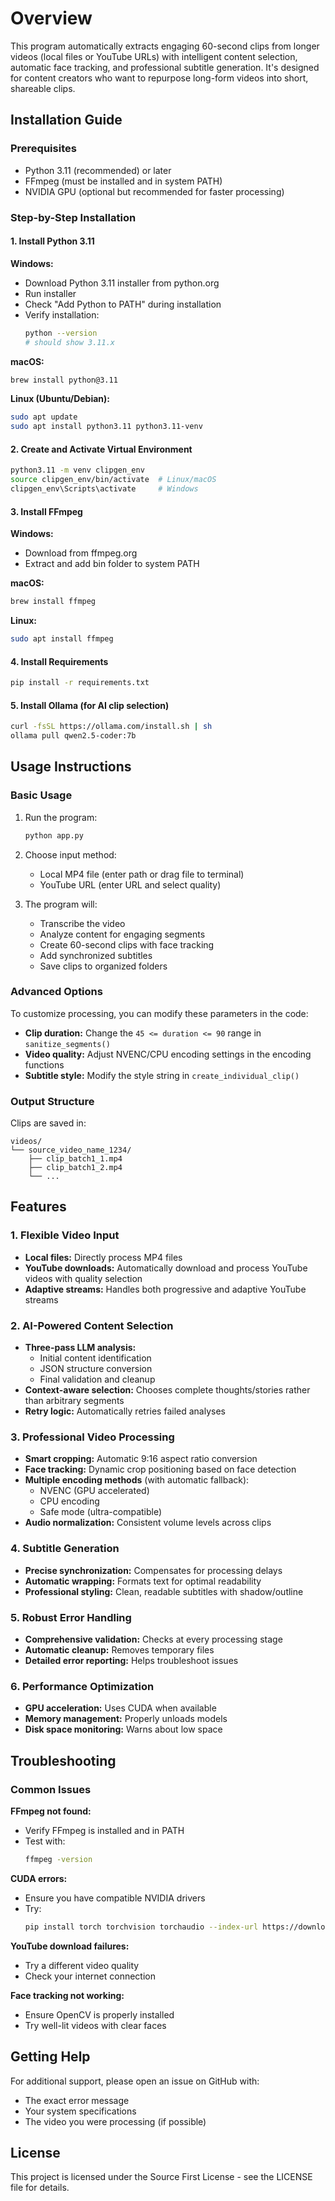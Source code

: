 # Overview

This program automatically extracts engaging 60-second clips from longer videos (local files or YouTube URLs) with intelligent content selection, automatic face tracking, and professional subtitle generation. It's designed for content creators who want to repurpose long-form videos into short, shareable clips.

## Installation Guide

### Prerequisites

- Python 3.11 (recommended) or later
- FFmpeg (must be installed and in system PATH)
- NVIDIA GPU (optional but recommended for faster processing)

### Step-by-Step Installation

#### 1. Install Python 3.11

**Windows:**
- Download Python 3.11 installer from python.org
- Run installer
- Check "Add Python to PATH" during installation
- Verify installation:
  ```bash
  python --version
  # should show 3.11.x
  ```

**macOS:**
```bash
brew install python@3.11
```

**Linux (Ubuntu/Debian):**
```bash
sudo apt update
sudo apt install python3.11 python3.11-venv
```

#### 2. Create and Activate Virtual Environment

```bash
python3.11 -m venv clipgen_env
source clipgen_env/bin/activate  # Linux/macOS
clipgen_env\Scripts\activate     # Windows
```

#### 3. Install FFmpeg

**Windows:**
- Download from ffmpeg.org
- Extract and add bin folder to system PATH

**macOS:**
```bash
brew install ffmpeg
```

**Linux:**
```bash
sudo apt install ffmpeg
```

#### 4. Install Requirements

```bash
pip install -r requirements.txt
```

#### 5. Install Ollama (for AI clip selection)

```bash
curl -fsSL https://ollama.com/install.sh | sh
ollama pull qwen2.5-coder:7b
```

## Usage Instructions

### Basic Usage

1. Run the program:
   ```bash
   python app.py
   ```

2. Choose input method:
   - Local MP4 file (enter path or drag file to terminal)
   - YouTube URL (enter URL and select quality)

3. The program will:
   - Transcribe the video
   - Analyze content for engaging segments
   - Create 60-second clips with face tracking
   - Add synchronized subtitles
   - Save clips to organized folders

### Advanced Options

To customize processing, you can modify these parameters in the code:
- **Clip duration:** Change the `45 <= duration <= 90` range in `sanitize_segments()`
- **Video quality:** Adjust NVENC/CPU encoding settings in the encoding functions
- **Subtitle style:** Modify the style string in `create_individual_clip()`

### Output Structure

Clips are saved in:
```
videos/
└── source_video_name_1234/
    ├── clip_batch1_1.mp4
    ├── clip_batch1_2.mp4
    └── ...
```

## Features

### 1. Flexible Video Input
- **Local files:** Directly process MP4 files
- **YouTube downloads:** Automatically download and process YouTube videos with quality selection
- **Adaptive streams:** Handles both progressive and adaptive YouTube streams

### 2. AI-Powered Content Selection
- **Three-pass LLM analysis:**
  - Initial content identification
  - JSON structure conversion
  - Final validation and cleanup
- **Context-aware selection:** Chooses complete thoughts/stories rather than arbitrary segments
- **Retry logic:** Automatically retries failed analyses

### 3. Professional Video Processing
- **Smart cropping:** Automatic 9:16 aspect ratio conversion
- **Face tracking:** Dynamic crop positioning based on face detection
- **Multiple encoding methods** (with automatic fallback):
  - NVENC (GPU accelerated)
  - CPU encoding
  - Safe mode (ultra-compatible)
- **Audio normalization:** Consistent volume levels across clips

### 4. Subtitle Generation
- **Precise synchronization:** Compensates for processing delays
- **Automatic wrapping:** Formats text for optimal readability
- **Professional styling:** Clean, readable subtitles with shadow/outline

### 5. Robust Error Handling
- **Comprehensive validation:** Checks at every processing stage
- **Automatic cleanup:** Removes temporary files
- **Detailed error reporting:** Helps troubleshoot issues

### 6. Performance Optimization
- **GPU acceleration:** Uses CUDA when available
- **Memory management:** Properly unloads models
- **Disk space monitoring:** Warns about low space

## Troubleshooting

### Common Issues

**FFmpeg not found:**
- Verify FFmpeg is installed and in PATH
- Test with:
  ```bash
  ffmpeg -version
  ```

**CUDA errors:**
- Ensure you have compatible NVIDIA drivers
- Try:
  ```bash
  pip install torch torchvision torchaudio --index-url https://download.pytorch.org/whl/cu128
  ```

**YouTube download failures:**
- Try a different video quality
- Check your internet connection

**Face tracking not working:**
- Ensure OpenCV is properly installed
- Try well-lit videos with clear faces

## Getting Help

For additional support, please open an issue on GitHub with:
- The exact error message
- Your system specifications
- The video you were processing (if possible)

## License

This project is licensed under the Source First License - see the LICENSE file for details.